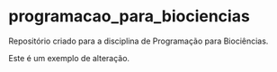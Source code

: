 # programacao_para_biociencias
Repositório criado para a disciplina de Programação para Biociências.

Este é um exemplo de alteração.
